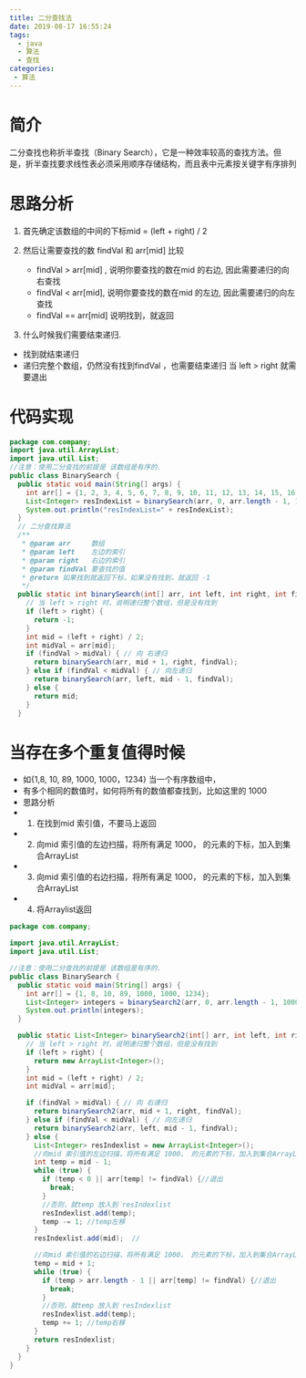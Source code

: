 ```yaml
---
title: 二分查找法
date: 2019-08-17 16:55:24
tags: 
  - java
  - 算法
  - 查找
categories:
 - 算法
---
```

# 简介
二分查找也称折半查找（Binary Search），它是一种效率较高的查找方法。但是，折半查找要求线性表必须采用顺序存储结构，而且表中元素按关键字有序排列
# 思路分析
1. 首先确定该数组的中间的下标mid = (left + right) / 2
2. 然后让需要查找的数 findVal 和 arr[mid] 比较
    - findVal > arr[mid] ,  说明你要查找的数在mid 的右边, 因此需要递归的向右查找
    - findVal < arr[mid], 说明你要查找的数在mid 的左边, 因此需要递归的向左查找
    - findVal == arr[mid] 说明找到，就返回

3. 什么时候我们需要结束递归.
- 找到就结束递归 
- 递归完整个数组，仍然没有找到findVal ，也需要结束递归  当 left > right 就需要退出

# 代码实现
```java
package com.company;
import java.util.ArrayList;
import java.util.List;
//注意：使用二分查找的前提是 该数组是有序的.
public class BinarySearch {
  public static void main(String[] args) {
    int arr[] = {1, 2, 3, 4, 5, 6, 7, 8, 9, 10, 11, 12, 13, 14, 15, 16, 17, 18, 19, 20};
    List<Integer> resIndexList = binarySearch(arr, 0, arr.length - 1, 1);
    System.out.println("resIndexList=" + resIndexList);
  }
  // 二分查找算法
  /**
   * @param arr     数组
   * @param left    左边的索引
   * @param right   右边的索引
   * @param findVal 要查找的值
   * @return 如果找到就返回下标，如果没有找到，就返回 -1
   */
  public static int binarySearch(int[] arr, int left, int right, int findVal) {
    // 当 left > right 时，说明递归整个数组，但是没有找到
    if (left > right) {
      return -1;
    }
    int mid = (left + right) / 2;
    int midVal = arr[mid];
    if (findVal > midVal) { // 向 右递归
      return binarySearch(arr, mid + 1, right, findVal);
    } else if (findVal < midVal) { // 向左递归
      return binarySearch(arr, left, mid - 1, findVal);
    } else {
      return mid;
    }
  }
```
# 当存在多个重复值得时候
   * 如{1,8, 10, 89, 1000, 1000，1234} 当一个有序数组中，
   * 有多个相同的数值时，如何将所有的数值都查找到，比如这里的 1000
   * 思路分析
   * 1. 在找到mid 索引值，不要马上返回
   * 2. 向mid 索引值的左边扫描，将所有满足 1000， 的元素的下标，加入到集合ArrayList
   * 3. 向mid 索引值的右边扫描，将所有满足 1000， 的元素的下标，加入到集合ArrayList
   * 4. 将Arraylist返回
```java
package com.company;

import java.util.ArrayList;
import java.util.List;

//注意：使用二分查找的前提是 该数组是有序的.
public class BinarySearch {
  public static void main(String[] args) {
    int arr[] = {1, 8, 10, 89, 1000, 1000, 1234};
    List<Integer> integers = binarySearch2(arr, 0, arr.length - 1, 1000);
    System.out.println(integers);
  }

  public static List<Integer> binarySearch2(int[] arr, int left, int right, int findVal) {
    // 当 left > right 时，说明递归整个数组，但是没有找到
    if (left > right) {
      return new ArrayList<Integer>();
    }
    int mid = (left + right) / 2;
    int midVal = arr[mid];

    if (findVal > midVal) { // 向 右递归
      return binarySearch2(arr, mid + 1, right, findVal);
    } else if (findVal < midVal) { // 向左递归
      return binarySearch2(arr, left, mid - 1, findVal);
    } else {
      List<Integer> resIndexlist = new ArrayList<Integer>();
      //向mid 索引值的左边扫描，将所有满足 1000， 的元素的下标，加入到集合ArrayList
      int temp = mid - 1;
      while (true) {
        if (temp < 0 || arr[temp] != findVal) {//退出
          break;
        }
        //否则，就temp 放入到 resIndexlist
        resIndexlist.add(temp);
        temp -= 1; //temp左移
      }
      resIndexlist.add(mid);  //

      //向mid 索引值的右边扫描，将所有满足 1000， 的元素的下标，加入到集合ArrayList
      temp = mid + 1;
      while (true) {
        if (temp > arr.length - 1 || arr[temp] != findVal) {//退出
          break;
        }
        //否则，就temp 放入到 resIndexlist
        resIndexlist.add(temp);
        temp += 1; //temp右移
      }
      return resIndexlist;
    }
  }
}

```